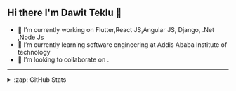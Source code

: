 ## Hi there  I'm Dawit Teklu 👋
- 🔭 I’m currently working on Flutter,React JS,Angular JS, Django, .Net ,Node Js 
- 🌱 I’m currently learning software engineering at Addis Ababa Institute of technology 
- 👯 I’m looking to collaborate on .

---


<details>
  <summary>:zap: GitHub Stats</summary>

[![Dawit's GitHub stats](https://github-readme-stats.vercel.app/api?username=dawit2119)](https://github.com/anuraghazra/github-readme-stats)

</details>
